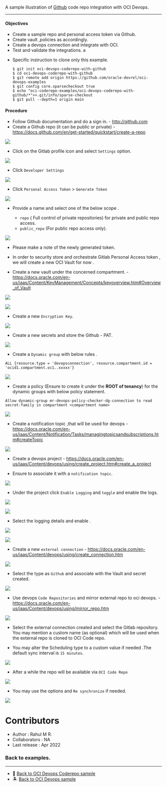 
A sample illustration of [Github](https://github.com/) code repo integration with OCI Devops.

--------

#### Objectives

- Create a sample repo and personal access token via Github.
- Create vault ,policies as accordingly.
- Create a devops connection and integrate with OCI.
- Test and validate the integrations.
a
* Specific instruction to clone only this example.

    ```
    $ git init oci-devops-coderepo-with-github
    $ cd oci-devops-coderepo-with-github
    $ git remote add origin https://github.com/oracle-devrel/oci-devops-examples
    $ git config core.sparsecheckout true
    $ echo "oci-coderepo-examples/oci-devops-coderepo-with-github/*">>.git/info/sparse-checkout
    $ git pull --depth=1 origin main

    ```

#### Procedure 

- Follow Github documentation and do a sign in. - http://github.com 
- Create a Github  repo (it can be public or private)  - https://docs.github.com/en/get-started/quickstart/create-a-repo

![](images/github-create-new-repo.png)

- Click on the Gitlab profile icon  and select `Settings` option.

![](images/github-settings.png)

- Click `Developer Settings`

![](images/github-devsettings.png)

- Click `Personal Access Token` > `Generate Token`

![](images/github-pat.png)

- Provide a name and select one of the below scope .

    - `repo` ( Full control of private repositories) for private and public repo access.
    - `public_repo` (For public repo access only). 

![](images/github-repo-1.png)

- Please make a note of the newly generated token.

- In order to security store and orchestrate Gitlab Personal Access token , we will create a new OCI Vault for now .

-  Create a new vault under the concerned compartment. - https://docs.oracle.com/en-us/iaas/Content/KeyManagement/Concepts/keyoverview.htm#Overview_of_Vault 

![](images/oci-vault-create.png)

![](images/oci-vault-create-1.png)

- Create a new `Encryption Key`.

![](images/oci-vault-create-2.png)

- Create a new secrets and store the Github - PAT.

![](images/oci-vault-3.png)

- Create a `Dynamic group` with below rules .

```
ALL {resource.type = 'devopsconnection', resource.compartment.id = 'ocid1.compartment.oc1..xxxxx'}
```

![](images/oci-dg.png)

- Create a policy (Ensure to create it under the **ROOT of tenancy**) for the dynamic groups with below policy statement.

```
Allow dynamic-group mr-devops-policy-checker-dg-connection to read secret-family in compartment <compartment name>

```

![](images/oci-policy.png)

- Create a notification topic ,that will be used for devops - https://docs.oracle.com/en-us/iaas/Content/Notification/Tasks/managingtopicsandsubscriptions.htm#createTopic

![](images/oci-notifications.png)

- Create a devops project - https://docs.oracle.com/en-us/iaas/Content/devops/using/create_project.htm#create_a_project

- Ensure to associate it with a `notification topic`.

![](images/oci-devops-projects.png)

- Under the project click `Enable Logging` and `toggle`  and enable the logs.

![](images/oci-logs.png)

![](images/oci-logs-1.png)

- Select the logging details and enable .

![](images/oci-logs-2.png)

![](images/oci-logs-3.png)

- Create a new  `external connection` - https://docs.oracle.com/en-us/iaas/Content/devops/using/create_connection.htm

![](images/oci-ec1.png)

 - Select the type as `Github`  and associate with the Vault and secret created.

 ![](images/oci-github-ec1.png)

- Use devops `Code Repositories` and mirror external repo to oci devops. - https://docs.oracle.com/en-us/iaas/Content/devops/using/mirror_repo.htm 

![](images/oci-repo.png)

- Select the external connection created and select the Gitlab repository. You may mention a custom name (as optional) which will be used when the external repo is cloned to OCI Code repo.

- You may alter the Scheduling type to a custom value if needed .The default sync interval is  `15 minutes`.

![](images/oci-mirror-2.png)

- After a while the repo will be available via `OCI Code Repo`

![](images/oci-coderepo-github-mirror.png)

- You may use the options and `Re synchronize` if needed.

![](images/oci-repo-mirror-options.png)

Contributors 
===========

- Author : Rahul M R.
- Collaborators : NA
- Last release : Apr 2022

### Back to examples.
----

- 🍿 [Back to OCI Devops Coderepo sample](./../README.md)
- 🏝️ [Back to OCI Devops sample](./../../README.md)


